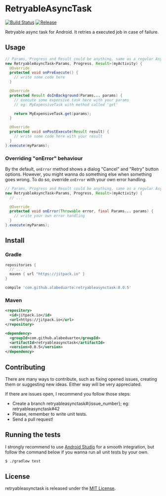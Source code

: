 # RetryableAsyncTask

[![Build
Status](https://snap-ci.com/alabeduarte/retryableasynctask/branch/master/build_image)](https://snap-ci.com/alabeduarte/retryableasynctask/branch/master)
[![Release](https://jitpack.io/v/alabeduarte/retryableasynctask.svg)](https://jitpack.io/#alabeduarte/retryableasynctask)

Retryable async task for Android. It retries a executed job in case of failure.

## Usage

```java
// Params, Progress and Result could be anything, same as a regular AsyncTask
new RetryableAsyncTask<Params, Progress, Result>(myActivity) {
  @Override
  protected void onPreExecute() {
    // write some code here
  }

  @Override
  protected Result doInBackground(Params... params) {
    // execute some expensive task here with your params
    // eg: MyExpensiveTask with method called 'get'

    return MyExpensiveTask.get(params);
  }

  @Override
  protected void onPostExecute(Result result) {
    // write some code here with your result
  }
}.execute(myParams);
```

### Overriding "onError" behaviour

By the default, `onError` method shows a dialog "Cancel" and "Retry" button options.
However, you might wanna do something else when something goes wrong. To do so,
override `onError` with your own error handling.

```java
// Params, Progress and Result could be anything, same as a regular AsyncTask
new RetryableAsyncTask<Params, Progress, Result>(myActivity) {
  // ...

  @Override
  protected void onError(Throwable error, final Params... params) {
    // write your own error handling
  }
}.execute(myParams);
```

## Install

### Gradle

```groovy
repositories {
  // ...
  maven { url "https://jitpack.io" }
}
```

```groovy
compile 'com.github.alabeduarte:retryableasynctask:0.0.5'
```

### Maven

```xml
<repository>
  <id>jitpack.io</id>
  <url>https://jitpack.io</url>
</repository>
```

```xml
<dependency>
  <groupId>com.github.alabeduarte</groupId>
  <artifactId>retryableasynctask</artifactId>
  <version>0.0.5</version>
</dependency>
```

## Contributing

There are many ways to contribute, such as fixing opened issues, creating them or suggesting new ideas.
Either way will be very appreciated.

If there are issues open, I recommend you follow those steps:

* Create a branch retryableasynctask#{issue_number}; eg: retryableasynctask#42
* Please, remember to write unit tests.
* Send a pull request!

## Running the tests

I strongly recommend to use [Android Studio](http://developer.android.com/sdk/index.html) for a
smooth integration, but follow the command below if you wanna run all unit tests by your own.

```sh
$ ./gradlew test
```

## License

retryableasynctask is released under the [MIT License](http://www.opensource.org/licenses/MIT).
